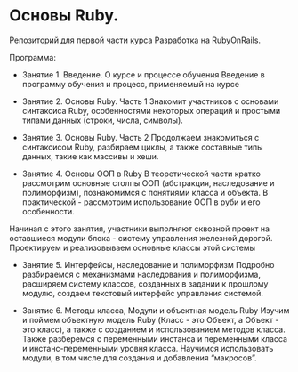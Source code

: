 # Основы Ruby.
Репозиторий для первой части курса Разработка на RubyOnRails. 

Программа:

* Занятие 1. Введение. О курсе и процессе обучения
Введение в программу обучения и процесс, применяемый на курсе

* Занятие 2. Основы Ruby. Часть 1
Знакомит участников с основами синтаксиса Ruby, особенностями некоторых операций и простыми типами данных (строки, числа, символы).

* Занятие 3. Основы Ruby. Часть 2
Продолжаем знакомиться с синтаксисом Ruby, разбираем циклы, а также составные типы данных, такие как массивы и хеши.

* Занятие 4. Основы ООП в Ruby
В теоретической части кратко рассмотрим основные столпы ООП (абстракция, наследование и полиморфизм), познакомимся с понятиями класса и объекта. В практической - рассмотрим использование ООП в руби и его особенности.

Начиная с этого занятия, участники выполняют сквозной проект на оставшиеся модули блока - систему управления железной дорогой. Проектируем и реализовываем основные классы этой системы

* Занятие 5. Интерфейсы, наследование и полиморфизм
Подробно разбираемся с механизмами наследования и полиморфизма, расширяем систему классов, созданных в задании к прошлому модулю, создаем текстовый интерфейс управления системой.

* Занятие 6. Методы класса, Модули и объектная модель Ruby
Изучим и поймем объектную модель Ruby (Класс - это Объект, а Объект - это класс), а также с созданием и использованием методов класса. Также разберемся с переменными инстанса и переменными класса и инстанс-переменными уровня класса. Научимся использовать модули, в том числе для создания и добавления “макросов”. 

